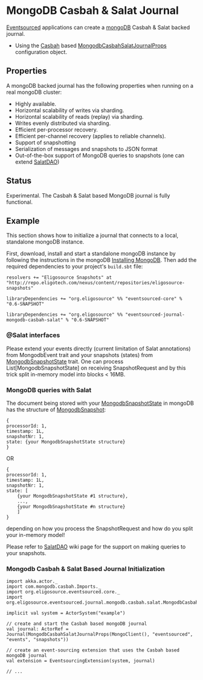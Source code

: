 # MongoDB Casbah & Salat Journal

[Eventsourced](https://github.com/eligosource/eventsourced) applications can create a [mongoDB](http://www.mongodb.org/) Casbah & Salat backed journal.

- Using the [Casbah](http://api.mongodb.org/scala/casbah/2.0/) based [MongodbCasbahSalatJournalProps](http://eligosource.github.com/eventsourced/api/snapshot/#org.eligosource.eventsourced.journal.mongodb.casbah.salat.MongodbCasbahSalatJournalProps) configuration object.

## Properties

A mongoDB backed journal has the following properties when running on a real mongoDB cluster:

- Highly available.
- Horizontal scalability of writes via sharding.
- Horizontal scalability of reads (replay) via sharding.
- Writes evenly distributed via sharding.
- Efficient per-processor recovery.
- Efficient per-channel recovery (applies to reliable channels).
- Support of snapshotting 
- Serialization of messages and snapshots to JSON format
- Out-of-the-box support of MongoDB queries to snapshots (one can extend [SalatDAO](https://github.com/novus/salat/wiki/SalatDAO)) 

## Status

Experimental. The Casbah & Salat based MongoDB journal is fully functional.

## Example

This section shows how to initialize a journal that connects to a local, standalone mongoDB instance.

First, download, install and start a standalone mongoDB instance by following the instructions in the mongoDB [Installing MongoDB](http://docs.mongodb.org/manual/installation/). Then add the required dependencies to your project's `build.sbt` file:

    resolvers += "Eligosource Snapshots" at "http://repo.eligotech.com/nexus/content/repositories/eligosource-snapshots"

    libraryDependencies += "org.eligosource" %% "eventsourced-core" % "0.6-SNAPSHOT"

    libraryDependencies += "org.eligosource" %% "eventsourced-journal-mongodb-casbah-salat" % "0.6-SNAPSHOT"

### @Salat interfaces

Please extend your events directly (current limitation of Salat annotations) from MongodbEvent trait and your snapshots (states) from [MongodbSnapshotState](http://eligosource.github.com/eventsourced/api/snapshot/#org.eligosource.eventsourced.journal.mongodb.casbah.salat.MongodbSnapshotState) trait. 
One can process List[MongodbSnapshotState] on receiving SnapshotRequest and by this trick split in-memory model into blocks < 16MB.  

### MongoDB queries with Salat

The document being stored with your [MongodbSnapshotState](http://eligosource.github.com/eventsourced/api/snapshot/#org.eligosource.eventsourced.journal.mongodb.casbah.salat.MongodbSnapshotState) in mongoDB has the structure of [MongodbSnapshot](http://eligosource.github.com/eventsourced/api/snapshot/#org.eligosource.eventsourced.journal.mongodb.casbah.salat.MongodbSnapshot):

	{
	processorId: 1, 
	timestamp: 1L, 
	snapshotNr: 1, 
	state: {your MongodbSnapshotState structure}
	}

OR

	{
	processorId: 1, 
	timestamp: 1L, 
	snapshotNr: 1, 
	state: [
		{your MongodbSnapshotState #1 structure},
		...,
		{your MongodbSnapshotState #n structure}
		]
	}

depending on how you process the SnapshotRequest and how do you split your in-memory model!  

Please refer to [SalatDAO](https://github.com/novus/salat/wiki/SalatDAO) wiki page for the support on making queries to your snapshots.

### Mongodb Casbah & Salat Based Journal Initialization

    import akka.actor._
    import com.mongodb.casbah.Imports._
    import org.eligosource.eventsourced.core._
    import org.eligosource.eventsourced.journal.mongodb.casbah.salat.MongodbCasbahSalatJournalProps

    implicit val system = ActorSystem("example")

    // create and start the Casbah based mongoDB journal
    val journal: ActorRef = Journal(MongodbCasbahSalatJournalProps(MongoClient(), "eventsourced", "events", "snapshots"))

    // create an event-sourcing extension that uses the Casbah based mongoDB journal
    val extension = EventsourcingExtension(system, journal)

    // ...
